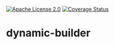 [![Apache License 2.0](https://img.shields.io/:license-Apache%20License%202.0-blue.svg?style=plastic)](https://github.com/Singleton06/dynamic-builder/blob/master/LICENSE)
[![Coverage Status](https://coveralls.io/repos/github/Singleton06/dynamic-builder/badge.svg)](https://coveralls.io/github/Singleton06/dynamic-builder)

# dynamic-builder
